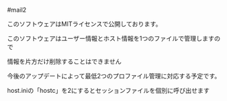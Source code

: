 #mail2

このソフトウェアはMITライセンスで公開しております。 
 
このソフトウェアはユーザー情報とホスト情報を1つのファイルで管理しますので

情報を片方だけ削除することはできません 

今後のアップデートによって最低2つのプロファイル管理に対応する予定です。 

host.iniの「hostc」を2にするとセッションファイルを個別に呼び出せます
